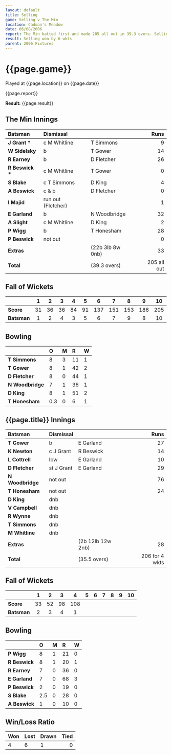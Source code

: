 ```yaml
---
layout: default
title: Selling
game: Selling v The Min
location: Cadman's Meadow
date: 06/08/2006
report: The Min batted first and made 205 all out in 39.3 overs. Selling replied with 206 for 4 wkts in 35.5 overs
result: Selling won by 6 wkts
parent: 2006 Fixtures
---
```


# {{page.game}}

Played at {{page.location}} on {{page.date}}

{{page.report}}

**Result:** {{page.result}}

## The Min Innings

| Batsman | Dismissal |  | Runs |
|:---|:---|---|---:|
| **J Grant &#8224;** | c M Whitline | T Simmons | 9 |
| **W Sidelsky** | b | T Gower | 14 |
| **R Earney** | b | D Fletcher | 26 |
| **R Beswick &#42;** | c M Whitline | T Gower | 0 |
| **S Blake** | c T Simmons | D King | 4 |
| **A Beswick** | c & b | D Fletcher | 0 |
| **I Majid** | run out (Fletcher) |  | 1 |
| **E Garland** | b | N Woodbridge | 32 |
| **A Slight** | c M Whitline | D King | 2 |
| **P Wigg** | b | T Honesham | 28 |
| **P Beswick** | not out |  | 0 |
| **Extras** | | (22b 3lb 8w 0nb) | 33 |
| **Total** | | (39.3 overs) | 205 all out |

## Fall of Wickets

| | 1 | 2 | 3 | 4 | 5 | 6 | 7 | 8 | 9 | 10 |
|---|:---:|:---:|:---:|:---:|:---:|:---:|:---:|:---:|:---:|:---:|
| **Score** | 31 | 36 | 36 | 84 | 91 | 137 | 151 | 153 | 186 | 205 |
| **Batsman** | 1 | 2 | 4 | 3 | 5 | 6 | 7 | 9 | 8 | 10 |

## Bowling

| | O | M | R | W |
|---|:---|:---|:---|:---|
| **T Simmons** | 8 | 3 | 11 | 1 |
| **T Gower** | 8 | 1 | 42 | 2 |
| **D Fletcher** | 8 | 0 | 44 | 1 |
| **N Woodbridge** | 7 | 1 | 36 | 1 |
| **D King** | 8 | 1 | 51 | 2 |
| **T Honesham** | 0.3 | 0 | 6 | 1 |

## {{page.title}} Innings

| Batsman | Dismissal |  | Runs |
|:---|:---|---|---:|
| **T Gower** | b | E Garland | 27 |
| **K Newton** | c J Grant | R Beswick | 14 |
| **L Cottrell** | lbw | E Garland | 10 |
| **D Fletcher** | st J Grant | E Garland | 29 |
| **N Woodbridge** | not out |  | 76 |
| **T Honesham** | not out |  | 24 |
| **D King** | dnb |  |  |
| **V Campbell** | dnb |  |  |
| **R Wynne** | dnb |  |  |
| **T Simmons** | dnb |  |  |
| **M Whitline** | dnb |  |  |
| **Extras** | | (2b 12lb 12w 2nb) | 28 |
| **Total** | | (35.5 overs) | 206 for 4 wkts |

## Fall of Wickets

| | 1 | 2 | 3 | 4 | 5 | 6 | 7 | 8 | 9 | 10 |
|---|:---:|:---:|:---:|:---:|:---:|:---:|:---:|:---:|:---:|:---:|
| **Score** | 33 | 52 | 98 | 108 |  |  |  |  |  |  |
| **Batsman** | 2 | 3 | 4 | 1 |  |  |  |  |  |  |

## Bowling

| | O | M | R | W |
|---|:---|:---|:---|:---|
| **P Wigg** | 8 | 1 | 21 | 0 |
| **R Beswick** | 8 | 1 | 20 | 1 |
| **R Earney** | 7 | 0 | 36 | 0 |
| **E Garland** | 7 | 0 | 68 | 3 |
| **P Beswick** | 2 | 0 | 19 | 0 |
| **S Blake** | 2.5 | 0 | 28 | 0 |
| **A Beswick** | 1 | 0 | 10 | 0 |

## Win/Loss Ratio

| Won | Lost | Drawn | Tied |
|:---|:---|:---|---:|
| 4 | 6 | 1 | 0 |